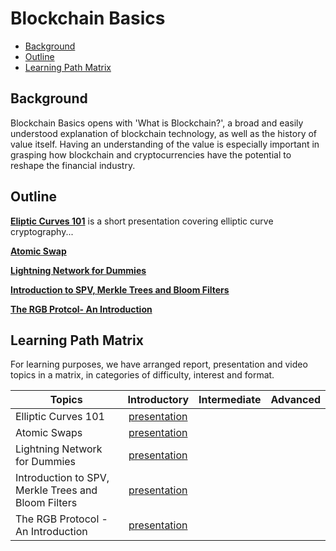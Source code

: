 # Blockchain Basics 

- [Background](#background)
- [Outline](#outline)
- [Learning Path Matrix](#learning-path-matrix)

## Background

Blockchain Basics opens with 'What is Blockchain?', a broad and easily understood explanation of blockchain technology, as well as the history of value itself. Having an understanding of the value is especially important in grasping how blockchain and cryptocurrencies have the potential to reshape the financial industry.

## Outline 

[**Eliptic Curves 101**](cryptography/crypto-1/sources/PITCHME.link.md) is a short presentation covering elliptic curve cryptography...



[**Atomic Swap**](protocols/atomic-swaps/AtomicSwaps.md)



[**Lightning Network for Dummies**](protocols/lightning-network-for-dummies/sources/PITCHME.link.md)



[**Introduction to SPV, Merkle Trees and Bloom Filters**](protocols/merkle-trees-and-spv-1/sources/PITCHME.link.md)



[**The RGB Protcol- An Introduction**](protocols/rgb-introduction/sources/PITCHME.link.md)





## Learning Path Matrix 

For learning purposes, we have arranged report, presentation and video topics in a matrix, in categories of difficulty, interest and format.

| Topics                                              |                         Introductory                         | Intermediate | Advanced |
| --------------------------------------------------- | :----------------------------------------------------------: | :----------: | :------: |
| Elliptic Curves 101                                 | [presentation](cryptography/crypto-1/sources/PITCHME.link.md) |              |          |
| Atomic Swaps                                        |    [presentation](protocols/atomic-swaps/AtomicSwaps.md)     |              |          |
| Lightning Network for Dummies                       | [presentation](protocols/lightning-network-for-dummies/sources/PITCHME.link.md) |              |          |
| Introduction to SPV, Merkle Trees and Bloom Filters | [presentation](protocols/merkle-trees-and-spv-1/sources/PITCHME.link.md) |              |          |
| The RGB Protocol - An Introduction                  | [presentation](protocols/rgb-introduction/sources/PITCHME.link.md) |              |          |

